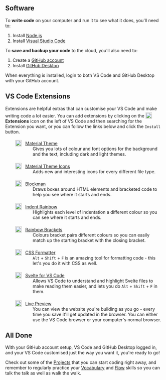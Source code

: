 <script>
  import Hero from '$lib/Hero.svelte'
  import Box from '$lib/Box.svelte.md'
</script>

<Hero title="Setup" subtitle="Get everything setup just the way you like" />

<section class="content section">

## Software

<Box title="Write">

To **write code** on your computer and run it to see what it does, you'll need to:

 1. Install [Node.js](https://nodejs.org/)
 1. Install [Visual Studio Code](https://code.visualstudio.com/)

</Box>

<Box title="Save">

To **save and backup your code** to the cloud, you'll also need to:

 1. Create a [GitHub account](https://github.com/)
 1. Install [GitHub Desktop](https://desktop.github.com/)

</Box>

When everything is installed, login to both VS Code and GitHub Desktop with your GitHub account.

## VS Code Extensions

Extensions are helpful extras that can customise your VS Code and make writing code a lot easier. You can add extensions by clicking on the ![Extensions icon](/images/vs-code-extensions.png) **Extensions** icon on the left of VS Code and then searching for the Extension you want, or you can follow the links below and click the `Install` button.

<Box title="Look and Feel">

- ![Material Theme icon](https://equinusocio.gallerycdn.vsassets.io/extensions/equinusocio/vsc-material-theme/33.2.2/1615830724784/Microsoft.VisualStudio.Services.Icons.Default) [Material Theme](https://marketplace.visualstudio.com/items?itemName=Equinusocio.vsc-material-theme)
  - Gives you lots of colour and font options for the background and the text, including dark and light themes.

- ![Material Theme Icons icon](https://equinusocio.gallerycdn.vsassets.io/extensions/equinusocio/vsc-material-theme-icons/2.2.1/1633451317132/Microsoft.VisualStudio.Services.Icons.Default) [Material Theme Icons](https://marketplace.visualstudio.com/items?itemName=Equinusocio.vsc-material-theme-icons)
  - Adds new and interesting icons for every different file type.

</Box>

<Box title="Reading Code">

- ![Blockman icon](https://leodevbro.gallerycdn.vsassets.io/extensions/leodevbro/blockman/1.3.3/1637003744468/Microsoft.VisualStudio.Services.Icons.Default) [Blockman](https://marketplace.visualstudio.com/items?itemName=leodevbro.blockman)
  - Draws boxes around HTML elements and bracketed code to help you see where it starts and ends.

- ![Indent Rainbow icon](https://oderwat.gallerycdn.vsassets.io/extensions/oderwat/indent-rainbow/8.2.2/1635112982953/Microsoft.VisualStudio.Services.Icons.Default) [Indent Rainbow](https://marketplace.visualstudio.com/items?itemName=oderwat.indent-rainbow)
  - Highlights each level of indentation a different colour so you can see where it starts and ends.

- ![Rainbow Brackets icon](https://2gua.gallerycdn.vsassets.io/extensions/2gua/rainbow-brackets/0.0.6/1474455607820/Microsoft.VisualStudio.Services.Icons.Default) [Rainbow Brackets](https://marketplace.visualstudio.com/items?itemName=2gua.rainbow-brackets)
  - Colours bracket pairs different colours so you can easily match up the starting bracket with the closing bracket.

- ![CSS Formatter icon](https://cdn.vsassets.io/v/M195_20211109.3/_content/Header/default_icon_128.png) [CSS Formatter](https://marketplace.visualstudio.com/items?itemName=aeschli.vscode-css-formatter)
  - `Alt` + `Shift` + `F` is an amazing tool for formatting code - this let's you do it with CSS as well.

- ![Svelte for VS Code icon](https://svelte.gallerycdn.vsassets.io/extensions/svelte/svelte-vscode/105.5.3/1637157536523/Microsoft.VisualStudio.Services.Icons.Default) [Svelte for VS Code](https://marketplace.visualstudio.com/items?itemName=svelte.svelte-vscode)
  - Allows VS Code to understand and highlight Svelte files to make reading them easier, and lets you do `Alt` + `Shift` + `F` in them.

</Box>

<Box title="Running Code">

- ![Live Preview icon](https://ms-vscode.gallerycdn.vsassets.io/extensions/ms-vscode/live-server/0.2.11/1638450464864/Microsoft.VisualStudio.Services.Icons.Default) [Live Preview](https://marketplace.visualstudio.com/items?itemName=ms-vscode.live-server)
  - You can view the website you're building as you go - every time you save it'll get updated in the browser. You can either use the VS Code browser or your computer's normal browser.

</Box>

<!--

- Profile Switcher
  - Create different profiles for everyday coding and teaching.

### Testing

- [Live Server](https://marketplace.visualstudio.com/items?itemName=ritwickdey.LiveServer)
- [Jest](https://marketplace.visualstudio.com/items?itemName=Orta.vscode-jest)
- [Wallaby](https://marketplace.visualstudio.com/items?itemName=WallabyJs.wallaby-vscode)
 
-->

## All Done

With your GitHub account setup, VS Code and GitHub Desktop logged in, and your VS Code customised just the way you want it, you're ready to go!

Check out some of the [Projects](/coding/projects) that you can start coding right away, and remember to regularly practice your [Vocabulary](/coding/vocabulary) and [Flow](/coding/flow) skills so you can talk the talk as well as walk the walk.

</section>

<style>
  img {
    position: relative;
    height: 1.25rem;
    top: 0.25rem;
  }

  ul {
    list-style-type: none;
    margin-left: 0;
  }

  ul img {
    margin-left: 0.5rem;
    margin-right: 0.5rem;
  }

  ul li {
    margin-bottom: 1rem;
  }

  ul p {
    margin-bottom: 0;
  }

  ul ul {
    margin-top: 0;
    margin-left: 2.5rem;
    list-style-type: none;
  }
</style>
